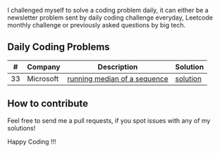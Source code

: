 
I challenged myself to solve a coding problem daily, it can either be a newsletter problem sent by daily coding challenge everyday, Leetcode monthly challenge or previously asked questions by big tech.

## Daily Coding Problems

|  # | Company                   | Description               | Solution                               |
|----|---------------------------|---------------------------|----------------------------------------|
| 33 | Microsoft| [running median of a sequence](Arrays/33_running_median.py) | [solution](Arrays/33_running_median.py) |


## How to contribute

Feel free to send me a pull requests, if you spot issues with any of my solutions!

Happy Coding !!!